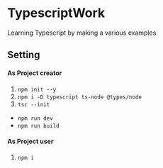 # TypescriptWork

 Learning Typescript by making a various examples
 
 
## Setting

#### As Project creator
1. `npm init --y`
2. `npm i -D typescript ts-node @types/node`
3. `tsc --init`
- `npm run dev`
- `npm run build`

#### As Project user
1. `npm i`
